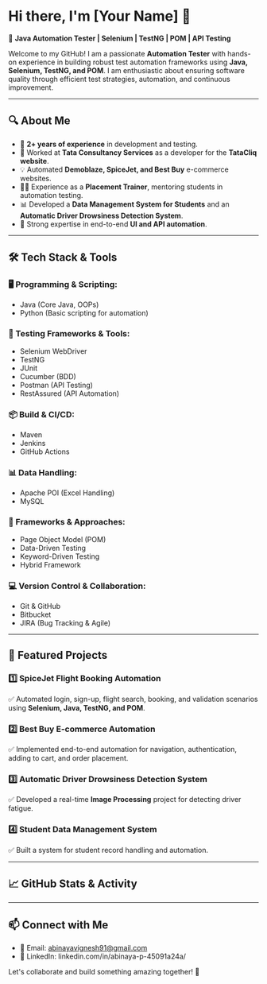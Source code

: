 # Hi there, I'm [Your Name] 👋

🚀 **Java Automation Tester | Selenium | TestNG | POM | API Testing**

Welcome to my GitHub! I am a passionate **Automation Tester** with hands-on experience in building robust test automation frameworks using **Java, Selenium, TestNG, and POM**. I am enthusiastic about ensuring software quality through efficient test strategies, automation, and continuous improvement.

---

## 🔍 About Me

- 🎯 **2+ years of experience** in development and testing.
- 🏢 Worked at **Tata Consultancy Services** as a developer for the **TataCliq website**.
- 💡 Automated **Demoblaze, SpiceJet, and Best Buy** e-commerce websites.
- 👨‍🏫 Experience as a **Placement Trainer**, mentoring students in automation testing.
- 📊 Developed a **Data Management System for Students** and an **Automatic Driver Drowsiness Detection System**.
- 🎯 Strong expertise in end-to-end **UI and API automation**.

---

## 🛠️ Tech Stack & Tools

### **🖥️ Programming & Scripting:**

- Java (Core Java, OOPs)
- Python (Basic scripting for automation)

### **🧪 Testing Frameworks & Tools:**

- Selenium WebDriver
- TestNG
- JUnit
- Cucumber (BDD)
- Postman (API Testing)
- RestAssured (API Automation)

### **📦 Build & CI/CD:**

- Maven
- Jenkins
- GitHub Actions

### **📊 Data Handling:**

- Apache POI (Excel Handling)
- MySQL

### **📂 Frameworks & Approaches:**

- Page Object Model (POM)
- Data-Driven Testing
- Keyword-Driven Testing
- Hybrid Framework

### **💻 Version Control & Collaboration:**

- Git & GitHub
- Bitbucket
- JIRA (Bug Tracking & Agile)

---

## 📌 Featured Projects

### **1️⃣ SpiceJet Flight Booking Automation**

✅ Automated login, sign-up, flight search, booking, and validation scenarios using **Selenium, Java, TestNG, and POM**.

### **2️⃣ Best Buy E-commerce Automation**

✅ Implemented end-to-end automation for navigation, authentication, adding to cart, and order placement.

### **3️⃣ Automatic Driver Drowsiness Detection System**

✅ Developed a real-time **Image Processing** project for detecting driver fatigue.

### **4️⃣ Student Data Management System**

✅ Built a system for student record handling and automation.

---

## 📈 GitHub Stats & Activity





---

## 📫 Connect with Me

- 📩 Email: [abinayavignesh91@gmail.com](mailto\:abinayavignesh91@gmail.com)
- 💼 LinkedIn: linkedin.com/in/abinaya-p-45091a24a/&#x20;



Let's collaborate and build something amazing together! 🚀

